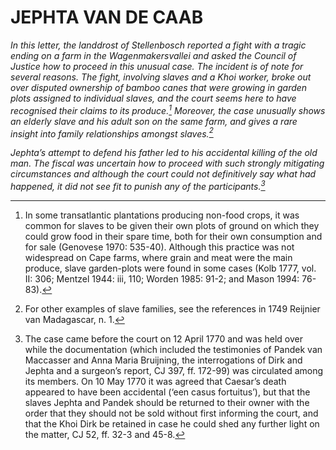 # JEPHTA VAN DE CAAB

*In this letter, the landdrost of Stellenbosch reported a fight with a tragic ending on a farm in the Wagenmakersvallei and asked the Council of Justice how to proceed in this unusual case. The incident is of note for several reasons. The fight, involving slaves and a Khoi worker, broke out over disputed ownership of bamboo canes that were growing in garden plots assigned to individual slaves, and the court seems here to have recognised their claims to its produce.[^1] Moreover, the case unusually shows an elderly slave and his adult son on the same farm, and gives a rare insight into family relationships amongst slaves.[^2]*

*Jephta’s attempt to defend his father led to his accidental killing of the old man. The fiscal was uncertain how to proceed with such strongly mitigating circumstances and although the court could not definitively say what had happened, it did not see fit to punish any of the participants.[^3]*

[^1]: In some transatlantic plantations producing non-food crops, it was common for slaves to be given their own plots of ground on which they could grow food in their spare time, both for their own consumption and for sale (Genovese 1970: 535-40). Although this practice was not widespread on Cape farms, where grain and meat were the main produce, slave garden-plots were found in some cases (Kolb 1777, vol. II: 306; Mentzel 1944: iii, 110; Worden 1985: 91-2; and Mason 1994: 76-83).

[^2]: For other examples of slave families, see the references in 1749 Reijnier van Madagascar, n. 1.

[^3]: The case came before the court on 12 April 1770 and was held over while the documentation (which included the testimonies of Pandek van Maccasser and Anna Maria Bruijning, the interrogations of Dirk and Jephta and a surgeon’s report, CJ 397, ff. 172-99) was circulated among its members. On 10 May 1770 it was agreed that Caesar’s death appeared to have been accidental (‘een casus fortuitus’), but that the slaves Jephta and Pandek should be returned to their owner with the order that they should not be sold without first informing the court, and that the Khoi Dirk be retained in case he could shed any further light on the matter, CJ 52, ff. 32-3 and 45-8.